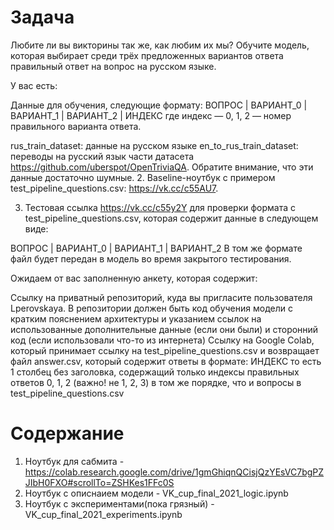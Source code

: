 
# Задача
Любите ли вы викторины так же, как любим их мы? Обучите модель, которая выбирает среди трёх предложенных вариантов ответа правильный ответ на вопрос на русском языке.

У вас есть:

Данные для обучения, следующие формату:
ВОПРОС | ВАРИАНТ_0 | ВАРИАНТ_1 | ВАРИАНТ_2 | ИНДЕКС
где индекс — 0, 1, 2 — номер правильного варианта ответа.

rus_train_dataset: данные на русском языке
en_to_rus_train_dataset: переводы на русский язык части датасета https://github.com/uberspot/OpenTriviaQA. Обратите внимание, что эти данные достаточно шумные.
2. Baseline-ноутбук с примером test_pipeline_questions.csv: https://vk.cc/c55AU7.

3. Тестовая ссылка https://vk.cc/c55y2Y для проверки формата с test_pipeline_questions.csv, которая содержит данные в следующем виде:

ВОПРОС | ВАРИАНТ_0 | ВАРИАНТ_1 | ВАРИАНТ_2 
В том же формате файл будет передан в модель во время закрытого тестирования.

Ожидаем от вас заполненную анкету, которая содержит:

Ссылку на приватный репозиторий, куда вы пригласите пользователя Lperovskaya. В репозитории должен быть код обучения модели с кратким пояснением архитектуры и указанием ссылок на использованные дополнительные данные (если они были) и сторонний код (если использовали что-то из интернета)
​Ссылку на Google Colab, который принимает ссылку на test_pipeline_questions.csv и возвращает файл answer.csv, который содержит ответы в формате:​
ИНДЕКС
то есть 1 столбец без заголовка, содержащий только индексы правильных ответов 0, 1, 2 (важно! не 1, 2, 3) в том же порядке, что и вопросы в test_pipeline_questions.csv

# Содержание
1. Ноутбук для сабмита - https://colab.research.google.com/drive/1gmGhiqnQCisjQzYEsVC7bgPZJIbH0FXO#scrollTo=ZSHKes1FFc0S
2. Ноутбук с описнаием модели - VK_cup_final_2021_logic.ipynb
3. Ноутбук с экспериментами(пока грязный) - VK_cup_final_2021_experiments.ipynb

